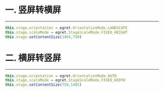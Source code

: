 # 一. 竖屏转横屏

---

```typescript
this.stage.orientation = egret.OrientationMode.LANDSCAPE
this.stage.scaleMode = egret.StageScaleMode.FIXED_HEIGHT
this.stage.setContentSize(1465,750)
```

# 二. 横屏转竖屏

---

```typescript
this.stage.orientation = egret.OrientationMode.AUTO
this.stage.scaleMode = egret.StageScaleMode.FIXED_WIDTH
this.stage.setContentSize(750,1465)
```

